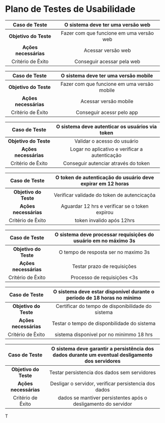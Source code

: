 # Plano de Testes de Usabilidade



| **Caso de Teste** 	| **O sistema deve ter uma versão web** 	|
|:---:	|:---:	|
| **Objetivo do Teste** 	| Fazer com que funcione em uma versão web	|
| **Ações necessárias** 	| Acessar versão web|
|Critério de Êxito | Conseguir acessar pela web|


| **Caso de Teste** 	| **O sistema deve ter uma versão mobile** 	|
|:---:	|:---:	|
| **Objetivo do Teste** 	| Fazer com que funcione em uma versão mobile	|
| **Ações necessárias** 	|  Acessar versão mobile|
|Critério de Êxito | Conseguir acessr pelo app|


| **Caso de Teste** 	| **O sistema deve autenticar os usuários via token** 	|
|:---:	|:---:	|
| **Objetivo do Teste** 	| Validar o acesso do usuário	|
| **Ações necessárias** 	|  Logar no aplicativo e verificar a autenticação|
|Critério de Êxito | Conseguir autenciar através do token|


| **Caso de Teste** 	| **O token de autenticação do usuário deve expirar em 12 horas** 	|
|:---:	|:---:	|
| **Objetivo do Teste** 	| 	Verificar validade do token de autencicaçõa|
| **Ações necessárias** 	|  Aguardar 12 hrs e verificar se o token expirou  |
|Critério de Êxito | token invalido após 12hrs|

| **Caso de Teste** 	| **O sistema deve processar requisições do usuário em no máximo 3s** 	|
|:---:	|:---:	|
| **Objetivo do Teste** 	| O tempo de resposta ser no maximo 3s	|
| **Ações necessárias** 	|  Testar prazo de requisições |
|Critério de Êxito | Processo de requisições <3s |

| **Caso de Teste** 	| **O sistema deve estar disponível durante o período de 18 horas no mínimo** 	|
|:---:	|:---:	|
| **Objetivo do Teste** 	| Certificar do tempo de disponibilidade do sistema	|
| **Ações necessárias** 	| Testar o tempo de disponbilidade do sistema  |
|Critério de Êxito | sistema disponivel por no minimmo 18 hrs|


| **Caso de Teste** 	| **O sistema deve garantir a persistência dos dados durante um eventual desligamento dos servidores** 	|
|:---:	|:---:	|
| **Objetivo do Teste** 	| 	Testar persistencia dos dados sem servidores|
| **Ações necessárias** 	|  Desligar o servidor, verificar persistencia dos dados|
|Critério de Êxito | dados se mantiver persistentes após o desligamento do servidor|


T
